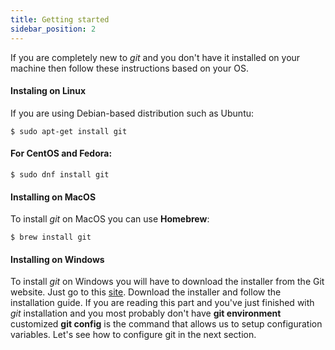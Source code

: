 ```yaml
---
title: Getting started
sidebar_position: 2
---
```


If you are completely new to *git* and you don't have it installed on your machine then follow these instructions based on your OS.

#### Instaling on Linux

If you are using Debian-based distribution such as Ubuntu:

`$ sudo apt-get install git`

#### For CentOS and Fedora:

`$ sudo dnf install git`

#### Installing on MacOS

To install *git* on MacOS you can use **Homebrew**:

`$ brew install git`

#### Installing on Windows

To install *git* on Windows you will have to download the installer from the Git website. Just go to this [site](https://git-scm.com/downloads). Download the installer and follow the installation guide.
If you are reading this part and you've just finished with *git* installation and you most probably don't have **git environment** customized
**git config** is the command that allows us to setup configuration variables. Let's see how to configure git in the next section.
